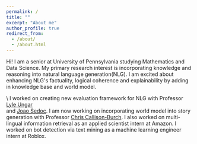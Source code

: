 ```yaml
---
permalink: /
title: ""
excerpt: "About me"
author_profile: true
redirect_from: 
  - /about/
  - /about.html
---
```


Hi! I am a senior at University of Pennsylvania studying Mathematics and Data Science. My primary research interest is incorporating knowledge and reasoning into natural language generation(NLG). 
I am excited about enhancing NLG's factuality, logical coherence and explainability by adding in knowledge base and world model.

\\
I worked on creating new evaluation framework for NLG with Professor [Lyle Ungar](https://www.seas.upenn.edu/~ungar/)  
and [Joao Sedoc](https://www.stern.nyu.edu/faculty/bio/joao-sedoc).
I am now working on incorporating world model into story generation with Professor [Chris Callison-Burch](https://www.cis.upenn.edu/~ccb/).
I also worked on multi-lingual information retrieval as an applied scientist intern at Amazon.
I worked on bot detection via text mining as a machine learning engineer intern at Roblox.